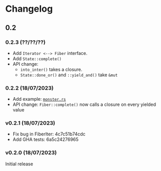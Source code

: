 # Changelog

## 0.2

### 0.2.3 (??/??/??)

- Add `Iterator <--> Fiber` interface.
- Add `State::complete()`
- API change: 
    - `into_inter()` takes a closure.
    - `State::done_or()` and `::yield_and()` take `&mut` 

### 0.2.2 (18/07/2023)

- Add example: [`monster.rs`](./examples/monster.rs)
- API change: `Fiber::complete()` now calls a closure on every yielded value

### v0.2.1 (18/07/2023)

- Fix bug in FiberIter: 4c7c51b74cdc
- Add GHA tests: 6a5c24276965

### v0.2.0 (18/07/2023)

Initial release
